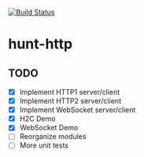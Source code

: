 [![Build Status](https://travis-ci.org/huntlabs/hunt-http.svg?branch=master)](https://travis-ci.org/huntlabs/hunt-http)

# hunt-http

## TODO
- [x] Implement HTTP1 server/client
- [x] Implement HTTP2 server/client
- [x] Implement WebSocket server/client
- [x] H2C Demo
- [x] WebSocket Demo
- [ ] Reorganize modules
- [ ] More unit tests
